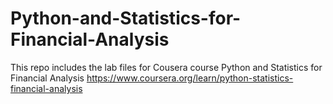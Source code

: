 # Python-and-Statistics-for-Financial-Analysis
This repo includes the lab files for Cousera course Python and Statistics for Financial Analysis
https://www.coursera.org/learn/python-statistics-financial-analysis
